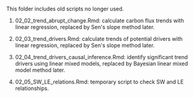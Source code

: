 This folder includes old scripts no longer used.

1.  02_02_trend_abrupt_change.Rmd: calculate carbon flux trends with linear regression, replaced by Sen's slope method later.

2.  02_03_trend_drivers.Rmd: calculate trends of potential drivers with linear regression, replaced by Sen's slope method later.

3.  02_04_trend_drivers_causal_inference.Rmd: identify significant trend drivers using linear mixed models, replaced by Bayesian linear mixed model method later.

4.  02_05_SW_LE_relations.Rmd: temporary script to check SW and LE relationships. 
